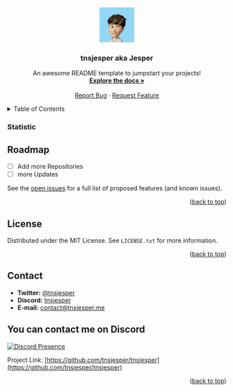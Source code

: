 
<a name="readme-top"></a>


<br />
<div align="center">
  <a href="https://github.com/tnsjesper">
    <img src="jesper-image.png" alt="Logo" width="80" height="80">
  </a>

  <h3 align="center">tnsjesper aka Jesper</h3>

  <p align="center">
    An awesome README template to jumpstart your projects!
    <br />
    <a href="https://github.com/tnsjesper/tnsjesper/wiki"><strong>Explore the docs »</strong></a>
    <br />
    <br />
    <a href="https://github.com/tnsjesper/tnsjesper/issues">Report Bug</a>
    ·
    <a href="https://github.com/tnsjesper/tnsjesper/issues">Request Feature</a>
  </p>
</div>



<!-- TABLE OF CONTENTS -->
<details>
  <summary>Table of Contents</summary>
  <ol>
    <li><a href="#roadmap">Roadmap</a></li>
    <li><a href="#license">License</a></li>
    <li><a href="#contact">Contact</a></li>
  </ol>
</details>


### Statistic




<!-- ROADMAP -->
## Roadmap

- [ ] Add more Repositories
- [ ] more Updates

See the [open issues](https://github.com/tnsjesper/tnsjesper/issues) for a full list of proposed features (and known issues).

<p align="right">(<a href="#readme-top">back to top</a>)</p>


<!-- LICENSE -->
## License

Distributed under the MIT License. See `LICENSE.txt` for more information.

<p align="right">(<a href="#readme-top">back to top</a>)</p>



<!-- CONTACT -->
## Contact

- **Twitter:** [@tnsjesper](https://twitter.com/StckOverflw)
- **Discord:** [tnsjesper](https://discord.com/users/850470027026759690)
- **E-mail:** contact@tnsjesper.me


## You can contact me on Discord
[![Discord Presence](https://lanyard.cnrad.dev/api/850470027026759690)](https://discord.com/users/850470027026759690)




Project Link: [https://github.com/tnsjesper/tnsjesper](https://github.com/tnsjesper/tnsjesper)

<p align="right">(<a href="#readme-top">back to top</a>)</p>

